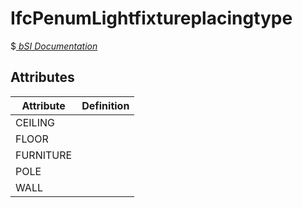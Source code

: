 IfcPenumLightfixtureplacingtype
===============================
$[ _bSI
Documentation_](https://standards.buildingsmart.org/IFC/DEV/IFC4_2/FINAL/HTML/schema//pset/penum_lightfixtureplacingtype.htm)


Attributes
----------
| Attribute   | Definition   |
|-------------|--------------|
| CEILING     |              |
| FLOOR       |              |
| FURNITURE   |              |
| POLE        |              |
| WALL        |              |
